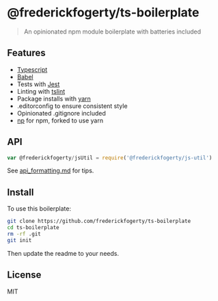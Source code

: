 # @frederickfogerty/ts-boilerplate

> An opinionated npm module boilerplate with batteries included

## Features

- [Typescript](https://github.com/Microsoft/TypeScript)
- [Babel](https://github.com/babel/babel)
- Tests with [Jest](https://github.com/facebook/jest)
- Linting with [tslint](https://github.com/palantir/tslint)
- Package installs with [yarn](https://github.com/yarnpkg/yarn)
- .editorconfig to ensure consistent style
- Opinionated .gitignore included
- [np](https://github.com/sindresorhus/np) for npm, forked to use yarn


## API

```js
var @frederickfogerty/jsUtil = require('@frederickfogerty/js-util')
```

See [api_formatting.md](api_formatting.md) for tips.

## Install

To use this boilerplate:

```sh
git clone https://github.com/frederickfogerty/ts-boilerplate
cd ts-boilerplate
rm -rf .git
git init
```

Then update the readme to your needs.


## License

MIT

